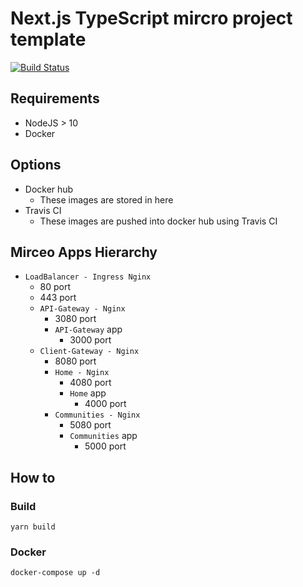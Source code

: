 # Next.js TypeScript mircro project template

[![Build Status](https://travis-ci.com/Seolhun/micro-next.svg?token=5xc2cpwdTL4RZzhfYDZ9&branch=master)](https://travis-ci.com/Seolhun/micro-next)

## Requirements

- NodeJS > 10
- Docker

## Options

- Docker hub
  - These images are stored in here
- Travis CI
  - These images are pushed into docker hub using Travis CI

## Mirceo Apps Hierarchy

- `LoadBalancer - Ingress Nginx`
  - 80 port
  - 443 port
  - `API-Gateway - Nginx`
    - 3080 port
    - `API-Gateway` app
      - 3000 port
  - `Client-Gateway - Nginx`
    - 8080 port
    - `Home - Nginx`
      - 4080 port
      - `Home` app
        - 4000 port
    - `Communities - Nginx`
      - 5080 port
      - `Communities` app
        - 5000 port

## How to

### Build

```
yarn build
```

### Docker

```
docker-compose up -d
```
